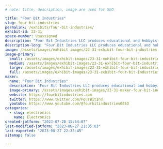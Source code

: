 ```yaml
---
# note: title, description, image are used for SEO

title: "Four Bit Industries"
slug: four-bit-industries
permalink: /exhibits/four-bit-industries/
exhibit-id: 23-31
space-number: Unassigned
description: "Four Bit Industries LLC produces educational and hobbyist electronics projects."
description-long: "Four Bit Industries LLC produces educational and hobbyist electronics projects. We make video and PDF instructions for our kits. Bulk discounts are available."
image: /assets/images/exhibit-images/23-31-exhibit-four-bit-industries-2022-exhibit-large.jpg
image-primary: 
  small: /assets/images/exhibit-images/23-31-exhibit-four-bit-industries-2022-exhibit-small.jpg
  medium: /assets/images/exhibit-images/23-31-exhibit-four-bit-industries-2022-exhibit-medium.jpg
  large: /assets/images/exhibit-images/23-31-exhibit-four-bit-industries-2022-exhibit-large.jpg
  full: /assets/images/exhibit-images/23-31-exhibit-four-bit-industries-2022-exhibit-full.jpg
maker: 
  name: "Four Bit Industries"
  description: "Four Bit Industries LLC produces educational and hobbyist electronics projects."
  image-primary: /assets/images/exhibit-images/23-31-maker-four-bit-industries-logobw-medium.gif
  website: https://fourbitindustries.com
  twitter: https://www.twitter.com/FourBitInd
  youtube: https://www.youtube.com/@fourbitindustries6853
categories: 
  - slug: electronics
    name: Electronics
created-jotform: "2023-07-28 15:54:07"
last-modified-jotform: "2023-08-27 21:05:03"
last-exported: "2023-08-27 22:35:45"
sitemap: false

---
```

